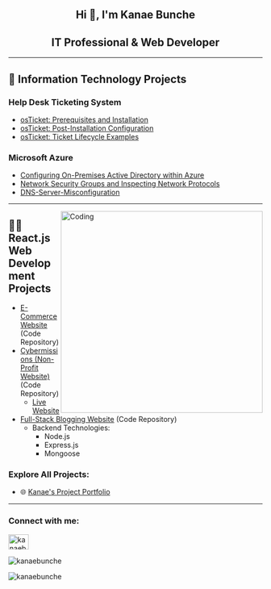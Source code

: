 <h2 align="center">Hi 👋, I'm Kanae Bunche</h2>
<h2 align="center">IT Professional & Web Developer</h2>

---

<h2>📂 Information Technology Projects</h2>

### Help Desk Ticketing System
- [osTicket: Prerequisites and Installation](https://github.com/KanaeBunche/osticket-prereqs) 
- [osTicket: Post-Installation Configuration](https://github.com/KanaeBunche/post-install-config) 
- [osTicket: Ticket Lifecycle Examples](https://github.com/KanaeBunche/ticket-lifecycle) 

### Microsoft Azure
- [Configuring On-Premises Active Directory within Azure](https://github.com/KanaeBunche/configure-ad) 
- [Network Security Groups and Inspecting Network Protocols](https://github.com/KanaeBunche/network-protocols)
- [DNS-Server-Misconfiguration](https://github.com/KanaeBunche/DNS-Server-Misconfiguration/blob/main/README.md)

---

<img align="right" alt="Coding" width="400" src="https://cdn-media-1.freecodecamp.org/code-radio/Saron3.gif">

<h2>👨‍💻 React.js Web Development Projects</h2>

- [E-Commerce Website](https://github.com/KanaeBunche/E-Commerance) (Code Repository)
- [Cybermissions (Non-Profit Website)](https://github.com/KanaeBunche/cybermissions.org) (Code Repository)
  - [Live Website](https://www.cybermissions.org)
- [Full-Stack Blogging Website](https://github.com/KanaeBunche/Blogging) (Code Repository)
  - Backend Technologies:
    - Node.js
    - Express.js
    - Mongoose

### Explore All Projects:
- 🌐 [Kanae's Project Portfolio](https://magical-biscuit-e7e30d.netlify.app/)

---

<h3 align="left">Connect with me:</h3>
<p align="left">


<a href="www.linkedin.com/in/kanae-bunche-it-professional" target="blank"><img align="center" src="https://raw.githubusercontent.com/rahuldkjain/github-profile-readme-generator/master/src/images/icons/Social/linked-in-alt.svg" alt="kanaebunche" height="30" width="40" /></a>



<p><img align="center" src="https://github-readme-stats.vercel.app/api/top-langs?username=kanaebunche&show_icons=true&locale=en&layout=compact" alt="kanaebunche" /></p>

<p><img align="center" src="https://github-readme-streak-stats.herokuapp.com/?user=kanaebunche&" alt="kanaebunche" /></p>

